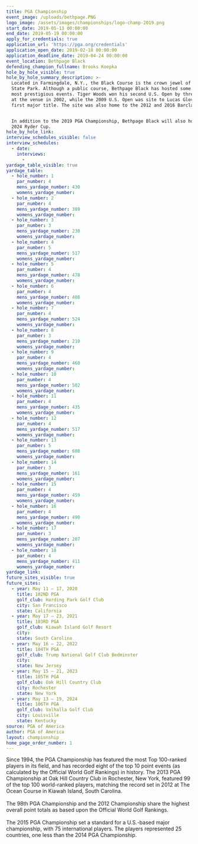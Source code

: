 ```yaml
---
title: PGA Championship
event_image: /uploads/bethpage.PNG
logo_image: /assets/images/championships/logo-champ-2019.png
start_date: 2019-05-13 00:00:00
end_date: 2019-05-19 00:00:00
apply_for_credentials: true
application_url: 'https://pga.org/credentials'
application_open_date: 2019-02-18 00:00:00
application_deadline_date: 2019-04-24 00:00:00
event_location: Bethpage Black
defending_champion_fullname: Brooks Koepka
hole_by_hole_visible: true
hole_by_hole_summary_description: >-
  Located in Farmingdale, N.Y., the Black Course is the crown jewel of Bethpage
  State Park. Although a public course, Bethpage Black has hosted some of golf’s
  most prestigious events. Tiger Woods won his second U.S. Open by three strokes
  at the venue in 2002, while the 2009 U.S. Open was site to Lucas Glover’s
  first major title. The site was also home to the 2012 and 2016 Barclays. 


  In addition to the 2019 PGA Championship, Bethpage Black will also host the
  2024 Ryder Cup.
hole_by_hole_link:
interview_schedules_visible: false
interview_schedules:
  - date:
    interviews:
      -
yardage_table_visible: true
yardage_table:
  - hole_number: 1
    par_number: 4
    mens_yardage_number: 430
    womens_yardage_number:
  - hole_number: 2
    par_number: 4
    mens_yardage_number: 389
    womens_yardage_number:
  - hole_number: 3
    par_number: 3
    mens_yardage_number: 230
    womens_yardage_number:
  - hole_number: 4
    par_number: 5
    mens_yardage_number: 517
    womens_yardage_number:
  - hole_number: 5
    par_number: 4
    mens_yardage_number: 478
    womens_yardage_number:
  - hole_number: 6
    par_number: 4
    mens_yardage_number: 408
    womens_yardage_number:
  - hole_number: 7
    par_number: 4
    mens_yardage_number: 524
    womens_yardage_number:
  - hole_number: 8
    par_number: 3
    mens_yardage_number: 210
    womens_yardage_number:
  - hole_number: 9
    par_number: 4
    mens_yardage_number: 460
    womens_yardage_number:
  - hole_number: 10
    par_number: 4
    mens_yardage_number: 502
    womens_yardage_number:
  - hole_number: 11
    par_number: 4
    mens_yardage_number: 435
    womens_yardage_number:
  - hole_number: 12
    par_number: 4
    mens_yardage_number: 517
    womens_yardage_number:
  - hole_number: 13
    par_number: 5
    mens_yardage_number: 608
    womens_yardage_number:
  - hole_number: 14
    par_number: 3
    mens_yardage_number: 161
    womens_yardage_number:
  - hole_number: 15
    par_number: 4
    mens_yardage_number: 459
    womens_yardage_number:
  - hole_number: 16
    par_number: 4
    mens_yardage_number: 490
    womens_yardage_number:
  - hole_number: 17
    par_number: 3
    mens_yardage_number: 207
    womens_yardage_number:
  - hole_number: 18
    par_number: 4
    mens_yardage_number: 411
    womens_yardage_number:
yardage_link:
future_sites_visible: true
future_sites:
  - year: May 11 – 17, 2020
    title: 102ND PGA
    golf_club: Harding Park Golf Club
    city: San Francisco
    state: California
  - year: May 17 – 23, 2021
    title: 103RD PGA
    golf_club: Kiawah Island Golf Resort
    city: 
    state: South Carolina
  - year: May 16 – 22, 2022
    title: 104TH PGA
    golf_club: Trump National Golf Club Bedminster
    city: 
    state: New Jersey
  - year: May 15 – 21, 2023
    title: 105TH PGA
    golf_club: Oak Hill Country Club
    city: Rochester
    state: New York
  - year: May 13 – 19, 2024
    title: 106TH PGA
    golf_club: Valhalla Golf Club
    city: Louisville
    state: Kentucky
source: PGA of America
author: PGA of America
layout: championship
home_page_order_number: 1
---
```


Since 1994, the PGA Championship has featured the most Top 100-ranked players in its field, and has recorded eight of the top 10 point events (as calculated by the Official World Golf Rankings) in history. The 2013 PGA Championship at Oak Hill Country Club in Rochester, New York, featured 99 of the top 100 world-ranked players, matching the record set in 2012 at The Ocean Course in Kiawah Island, South Carolina. <br><br>The 98th PGA Championship and the 2012 Championship share the highest overall point totals as based upon the Official World Golf Rankings. <br><br>​The 2015 PGA Championship set a standard for a U.S.-based major championship, with 75 international players. The players represented 25 countries, one less than the 2014 PGA Championship.
